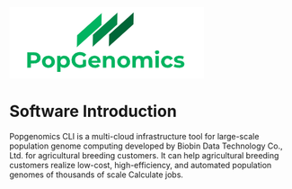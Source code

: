![Biobin](./media/picture/logo/PopGenomics.PNG)
# Software Introduction
Popgenomics CLI is a multi-cloud infrastructure tool for large-scale population genome computing developed by Biobin Data Technology Co., Ltd. for agricultural breeding customers. It can help agricultural breeding customers realize low-cost, high-efficiency, and automated population genomes of thousands of scale Calculate jobs.
